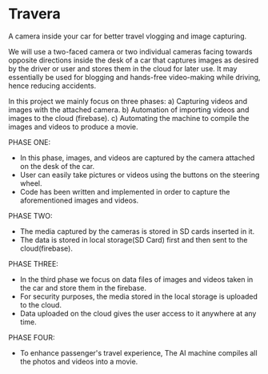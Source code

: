 # Travera
A camera inside your car for better travel vlogging and image capturing.

We will use a two-faced camera or two individual cameras facing towards opposite directions inside the desk of a car  that captures images as desired by the driver or user and stores them in the cloud for later use. It may essentially be used for blogging and hands-free video-making while driving, hence reducing accidents.  

In this project we mainly focus on three phases:
a) Capturing videos and images with the attached camera.
b) Automation of importing videos and images to the cloud (firebase).
c) Automating the machine to compile the images and videos to produce a movie.

PHASE ONE:
- In this phase, images, and videos are captured by the camera attached on the desk of the car.
- User can easily take pictures or videos using the buttons on the steering wheel.
- Code has been written and implemented in order to capture the aforementioned images and videos. 

PHASE TWO:
- The media captured by the cameras is stored in SD cards inserted in it.
- The data is stored in local storage(SD Card) first and then sent to the cloud(firebase).

PHASE THREE:
- In the third phase we focus on data files of images and videos taken in the car and store them in the firebase.
- For security purposes, the media stored in the local storage is uploaded to the cloud.
- Data uploaded on the cloud gives the user access to it anywhere at any time.

PHASE FOUR:
- To enhance passenger's travel experience, The AI machine compiles all the photos and videos into a movie.


